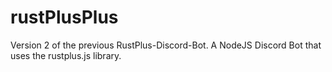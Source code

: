 # rustPlusPlus
Version 2 of the previous RustPlus-Discord-Bot. A NodeJS Discord Bot that uses the rustplus.js library.
